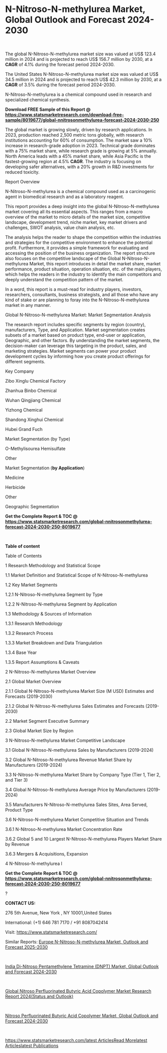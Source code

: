 <h1>N-Nitroso-N-methylurea Market, Global Outlook and Forecast 2024-2030</h1><br/><p>The global N-Nitroso-N-methylurea market size was valued at US$ 123.4 million in 2024 and is projected to reach US$ 156.7 million by 2030, at a <strong>CAGR</strong> of 4.1% during the forecast period 2024-2030.</p>
 
 
 
 <p>The United States N-Nitroso-N-methylurea market size was valued at US$ 34.5 million in 2024 and is projected to reach US$ 42.3 million by 2030, at a <strong>CAGR</strong> of 3.5% during the forecast period 2024-2030.</p>
 
 
 
 <p>N-Nitroso-N-methylurea is a chemical compound used in research and specialized chemical synthesis.</p>
 
 
 
 <p><strong>Download FREE Sample of this Report @ <a href="https://www.statsmarketresearch.com/download-free-sample/8019677/global-nnitrosonmethylurea-forecast-2024-2030-250">https://www.statsmarketresearch.com/download-free-sample/8019677/global-nnitrosonmethylurea-forecast-2024-2030-250</a></strong></p>
 
 
 
 <p>The global market is growing slowly, driven by research applications. In 2023, production reached 2,500 metric tons globally, with research institutions accounting for 60% of consumption. The market saw a 10% increase in research-grade adoption in 2023. Technical grade dominates with a 75% market share, while research grade is growing at 5% annually. North America leads with a 45% market share, while Asia Pacific is the fastest-growing region at 4.5% <strong>CAGR</strong>. The industry is focusing on developing safer alternatives, with a 20% growth in R&D investments for reduced toxicity.</p>
 
 
 
 <p>Report Overview</p>
 
 
 
 <p>N-Nitroso-N-methylurea is a chemical compound used as a carcinogenic agent in biomedical research and as a laboratory reagent.</p>
 
 
 
 <p>This report provides a deep insight into the global N-Nitroso-N-methylurea market covering all its essential aspects. This ranges from a macro overview of the market to micro details of the market size, competitive landscape, development trend, niche market, key market drivers and challenges, SWOT analysis, value chain analysis, etc.</p>
 
 
 
 <p>The analysis helps the reader to shape the competition within the industries and strategies for the competitive environment to enhance the potential profit. Furthermore, it provides a simple framework for evaluating and accessing the position of the business organization. The report structure also focuses on the competitive landscape of the Global N-Nitroso-N-methylurea Market, this report introduces in detail the market share, market performance, product situation, operation situation, etc. of the main players, which helps the readers in the industry to identify the main competitors and deeply understand the competition pattern of the market.</p>
 
 
 
 <p>In a word, this report is a must-read for industry players, investors, researchers, consultants, business strategists, and all those who have any kind of stake or are planning to foray into the N-Nitroso-N-methylurea market in any manner.</p>
 
 
 
 <p>Global N-Nitroso-N-methylurea Market: Market Segmentation Analysis</p>
 
 
 
 <p>The research report includes specific segments by region (country), manufacturers, Type, and Application. Market segmentation creates subsets of a market based on product type, end-user or application, Geographic, and other factors. By understanding the market segments, the decision-maker can leverage this targeting in the product, sales, and marketing strategies. Market segments can power your product development cycles by informing how you create product offerings for different segments.</p>
 
 
 
 <p>Key Company</p>
 
 
 
 <p>Zibo Xinglu Chemical Factory</p>
 
 
 
 <p>Zhanhua Binbo Chemical</p>
 
 
 
 <p>Wuhan Qingjiang Chemical</p>
 
 
 
 <p>Yizhong Chemical</p>
 
 
 
 <p>Shandong Xinghui Chemical</p>
 
 
 
 <p>Hubei Grand Fuch</p>
 
 
 
 <p>Market Segmentation (by Type)</p>
 
 
 
 <p>O-Methylisourea Hemisulfate</p>
 
 
 
 <p>Other</p>
 
 
 
 <p>Market Segmentation (<strong>by Application</strong>)</p>
 
 
 
 <p>Medicine</p>
 
 
 
 <p>Herbicide</p>
 
 
 
 <p>Other</p>
 
 
 
 <p>Geographic Segmentation</p>
 
 
 
 <div><b>Get the Complete Report & TOC @ <a href="https://www.statsmarketresearch.com/global-nnitrosonmethylurea-forecast-2024-2030-250-8019677">https://www.statsmarketresearch.com/global-nnitrosonmethylurea-forecast-2024-2030-250-8019677</a></b></div>
 
 
 
 <p><br />
 
 <b>Table of content</b></p>
 
 
 
 <p>Table of Contents<br />
 
 1 Research Methodology and Statistical Scope<br />
 
 1.1 Market Definition and Statistical Scope of N-Nitroso-N-methylurea<br />
 
 1.2 Key Market Segments<br />
 
 1.2.1 N-Nitroso-N-methylurea Segment by Type<br />
 
 1.2.2 N-Nitroso-N-methylurea Segment by Application<br />
 
 1.3 Methodology & Sources of Information<br />
 
 1.3.1 Research Methodology<br />
 
 1.3.2 Research Process<br />
 
 1.3.3 Market Breakdown and Data Triangulation<br />
 
 1.3.4 Base Year<br />
 
 1.3.5 Report Assumptions & Caveats<br />
 
 2 N-Nitroso-N-methylurea Market Overview<br />
 
 2.1 Global Market Overview<br />
 
 2.1.1 Global N-Nitroso-N-methylurea Market Size (M USD) Estimates and Forecasts (2019-2030)<br />
 
 2.1.2 Global N-Nitroso-N-methylurea Sales Estimates and Forecasts (2019-2030)<br />
 
 2.2 Market Segment Executive Summary<br />
 
 2.3 Global Market Size by Region<br />
 
 3 N-Nitroso-N-methylurea Market Competitive Landscape<br />
 
 3.1 Global N-Nitroso-N-methylurea Sales by Manufacturers (2019-2024)<br />
 
 3.2 Global N-Nitroso-N-methylurea Revenue Market Share by Manufacturers (2019-2024)<br />
 
 3.3 N-Nitroso-N-methylurea Market Share by Company Type (Tier 1, Tier 2, and Tier 3)<br />
 
 3.4 Global N-Nitroso-N-methylurea Average Price by Manufacturers (2019-2024)<br />
 
 3.5 Manufacturers N-Nitroso-N-methylurea Sales Sites, Area Served, Product Type<br />
 
 3.6 N-Nitroso-N-methylurea Market Competitive Situation and Trends<br />
 
 3.6.1 N-Nitroso-N-methylurea Market Concentration Rate<br />
 
 3.6.2 Global 5 and 10 Largest N-Nitroso-N-methylurea Players Market Share by Revenue<br />
 
 3.6.3 Mergers & Acquisitions, Expansion<br />
 
 4 N-Nitroso-N-methylurea I</p>
 
 
 
 <div><b>Get the Complete Report & TOC @ <a href="https://www.statsmarketresearch.com/global-nnitrosonmethylurea-forecast-2024-2030-250-8019677">https://www.statsmarketresearch.com/global-nnitrosonmethylurea-forecast-2024-2030-250-8019677</a></b></div>
 
 
 
 <p>? </p>
 
 
 
 <p><b>CONTACT US:</b><br />
 
 276 5th Avenue, New York , NY 10001,United States<br />
 
 International: (+1) 646 781 7170 / +91 8087042414<br />
 
 Visit: <a href="https://www.statsmarketresearch.com/">https://www.statsmarketresearch.com/</a><br />
 
 Similar Reports: <a href="https://www.statsmarketresearch.com/global-nnitrosonmethylurea-forecast-2024-2030-250-8019677">Europe N-Nitroso-N-methylurea Market, Outlook and Forecast 2025-2030</a><br />
 
 <br />
 
 <a href="https://www.statsmarketresearch.com/global-nnitrosonmethylurea-forecast-2024-2030-250-8019677">India Di-Nitroso Pentamethylene Tetramine (DNPT) Market, Global Outlook and Forecast 2024-2030</a><br />
 
 <br />
 
 <a href="https://www.statsmarketresearch.com/global-nnitrosonmethylurea-forecast-2024-2030-250-8019677">Global Nitroso Perfluorinated Butyric Acid Copolymer Market Research Report 2024(Status and Outlook)</a><br />
 
 <br />
 
 <a href="https://www.statsmarketresearch.com/global-nnitrosonmethylurea-forecast-2024-2030-250-8019677">Nitroso Perfluorinated Butyric Acid Copolymer Market, Global Outlook and Forecast 2024-2030</a><br />
 
 <br />
 
 <a href="https://gyeongbokgung.com">https://www.statsmarketresearch.com/</a><a href="https://hallyeomaritime.com">latest Articles</a><a href="https://jingwansa.com">Read More</a><a href="https://nguoiviet.jp/">latest Articles</a><a href="https://www.intelmarketresearch.com/">latest Publications</a></p>